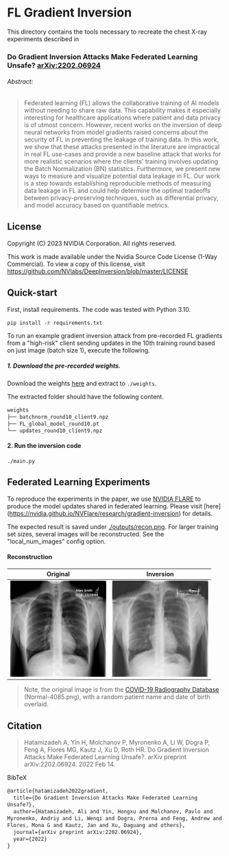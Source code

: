 # FL Gradient Inversion

This directory contains the tools necessary to recreate the chest X-ray 
experiments described in 


### Do Gradient Inversion Attacks Make Federated Learning Unsafe? [arXiv:2202.06924](https://arxiv.org/abs/2202.06924)

###### Abstract:

> Federated learning (FL) allows the collaborative training of AI models without needing to share raw data. This capability makes it especially interesting for healthcare applications where patient and data privacy is of utmost concern. However, recent works on the inversion of deep neural networks from model gradients raised concerns about the security of FL in preventing the leakage of training data. In this work, we show that these attacks presented in the literature are impractical in real FL use-cases and provide a new baseline attack that works for more realistic scenarios where the clients' training involves updating the Batch Normalization (BN) statistics. Furthermore, we present new ways to measure and visualize potential data leakage in FL. Our work is a step towards establishing reproducible methods of measuring data leakage in FL and could help determine the optimal tradeoffs between privacy-preserving techniques, such as differential privacy, and model accuracy based on quantifiable metrics.

## License

Copyright (C) 2023 NVIDIA Corporation. All rights reserved.

This work is made available under the Nvidia Source Code License (1-Way Commercial). To view a copy of this license, visit https://github.com/NVlabs/DeepInversion/blob/master/LICENSE

## Quick-start

First, install requirements. The code was tested with Python 3.10.
```setup
pip install -r requirements.txt
```

To run an example gradient inversion attack from pre-recorded FL gradients 
from a "high-risk" client sending updates in the 10th training round based on 
just image (batch size 1), execute the following.

##### 1. Download the pre-recorded weights.

Download the weights [here](https://drive.google.com/file/d/1o6aZy2oBSD7ayPgkHfZ41lzANhldTVyr/view?usp=share_link)
and extract to `./weights`.

The extracted folder should have the following content.
```
weights
├── batchnorm_round10_client9.npz
├── FL_global_model_round10.pt
└── updates_round10_client9.npz
```

#### 2. Run the inversion code
```
./main.py 
```


## Federated Learning Experiments

To reproduce the experiments in the paper, we use [NVIDIA FLARE](https://github.com/NVIDIA/NVFlare) to produce 
the model updates shared in federated learning. Please visit [here]
(https://nvidia.github.io/NVFlare/research/gradient-inversion) for 
details. 

The expected result is saved under [./outputs/recon.png](./outputs/recon.png). For larger 
training set sizes, several images will be reconstructed. See the 
"local_num_images" config option.

#### Reconstruction

| Original        | Inversion        |
|-----------------|------------------|
| ![](./orig.png) | ![](./recon.png) |

> Note, the original image is from the [COVID-19 Radiography Database](https://www.kaggle.com/tawsifurrahman/covid19-radiography-database) (Normal-4085.png), 
> with a random patient name and date of birth overlaid.

## Citation

> Hatamizadeh A, Yin H, Molchanov P, Myronenko A, Li W, Dogra P, Feng A, Flores MG, Kautz J, Xu D, Roth HR. Do Gradient Inversion Attacks Make Federated Learning Unsafe?. arXiv preprint arXiv:2202.06924. 2022 Feb 14.

BibTeX
```
@article{hatamizadeh2022gradient,
  title={Do Gradient Inversion Attacks Make Federated Learning Unsafe?},
  author={Hatamizadeh, Ali and Yin, Hongxu and Molchanov, Pavlo and Myronenko, Andriy and Li, Wenqi and Dogra, Prerna and Feng, Andrew and Flores, Mona G and Kautz, Jan and Xu, Daguang and others},
  journal={arXiv preprint arXiv:2202.06924},
  year={2022}
}
```
